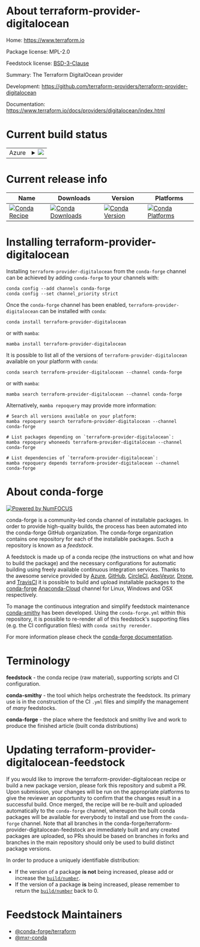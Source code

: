 About terraform-provider-digitalocean
=====================================

Home: https://www.terraform.io

Package license: MPL-2.0

Feedstock license: [BSD-3-Clause](https://github.com/conda-forge/terraform-provider-digitalocean-feedstock/blob/main/LICENSE.txt)

Summary: The Terraform DigitalOcean provider

Development: https://github.com/terraform-providers/terraform-provider-digitalocean

Documentation: https://www.terraform.io/docs/providers/digitalocean/index.html

Current build status
====================


<table>
    
  <tr>
    <td>Azure</td>
    <td>
      <details>
        <summary>
          <a href="https://dev.azure.com/conda-forge/feedstock-builds/_build/latest?definitionId=2012&branchName=main">
            <img src="https://dev.azure.com/conda-forge/feedstock-builds/_apis/build/status/terraform-provider-digitalocean-feedstock?branchName=main">
          </a>
        </summary>
        <table>
          <thead><tr><th>Variant</th><th>Status</th></tr></thead>
          <tbody><tr>
              <td>linux_64</td>
              <td>
                <a href="https://dev.azure.com/conda-forge/feedstock-builds/_build/latest?definitionId=2012&branchName=main">
                  <img src="https://dev.azure.com/conda-forge/feedstock-builds/_apis/build/status/terraform-provider-digitalocean-feedstock?branchName=main&jobName=linux&configuration=linux_64_" alt="variant">
                </a>
              </td>
            </tr><tr>
              <td>osx_64</td>
              <td>
                <a href="https://dev.azure.com/conda-forge/feedstock-builds/_build/latest?definitionId=2012&branchName=main">
                  <img src="https://dev.azure.com/conda-forge/feedstock-builds/_apis/build/status/terraform-provider-digitalocean-feedstock?branchName=main&jobName=osx&configuration=osx_64_" alt="variant">
                </a>
              </td>
            </tr><tr>
              <td>win_64</td>
              <td>
                <a href="https://dev.azure.com/conda-forge/feedstock-builds/_build/latest?definitionId=2012&branchName=main">
                  <img src="https://dev.azure.com/conda-forge/feedstock-builds/_apis/build/status/terraform-provider-digitalocean-feedstock?branchName=main&jobName=win&configuration=win_64_" alt="variant">
                </a>
              </td>
            </tr>
          </tbody>
        </table>
      </details>
    </td>
  </tr>
</table>

Current release info
====================

| Name | Downloads | Version | Platforms |
| --- | --- | --- | --- |
| [![Conda Recipe](https://img.shields.io/badge/recipe-terraform--provider--digitalocean-green.svg)](https://anaconda.org/conda-forge/terraform-provider-digitalocean) | [![Conda Downloads](https://img.shields.io/conda/dn/conda-forge/terraform-provider-digitalocean.svg)](https://anaconda.org/conda-forge/terraform-provider-digitalocean) | [![Conda Version](https://img.shields.io/conda/vn/conda-forge/terraform-provider-digitalocean.svg)](https://anaconda.org/conda-forge/terraform-provider-digitalocean) | [![Conda Platforms](https://img.shields.io/conda/pn/conda-forge/terraform-provider-digitalocean.svg)](https://anaconda.org/conda-forge/terraform-provider-digitalocean) |

Installing terraform-provider-digitalocean
==========================================

Installing `terraform-provider-digitalocean` from the `conda-forge` channel can be achieved by adding `conda-forge` to your channels with:

```
conda config --add channels conda-forge
conda config --set channel_priority strict
```

Once the `conda-forge` channel has been enabled, `terraform-provider-digitalocean` can be installed with `conda`:

```
conda install terraform-provider-digitalocean
```

or with `mamba`:

```
mamba install terraform-provider-digitalocean
```

It is possible to list all of the versions of `terraform-provider-digitalocean` available on your platform with `conda`:

```
conda search terraform-provider-digitalocean --channel conda-forge
```

or with `mamba`:

```
mamba search terraform-provider-digitalocean --channel conda-forge
```

Alternatively, `mamba repoquery` may provide more information:

```
# Search all versions available on your platform:
mamba repoquery search terraform-provider-digitalocean --channel conda-forge

# List packages depending on `terraform-provider-digitalocean`:
mamba repoquery whoneeds terraform-provider-digitalocean --channel conda-forge

# List dependencies of `terraform-provider-digitalocean`:
mamba repoquery depends terraform-provider-digitalocean --channel conda-forge
```


About conda-forge
=================

[![Powered by
NumFOCUS](https://img.shields.io/badge/powered%20by-NumFOCUS-orange.svg?style=flat&colorA=E1523D&colorB=007D8A)](https://numfocus.org)

conda-forge is a community-led conda channel of installable packages.
In order to provide high-quality builds, the process has been automated into the
conda-forge GitHub organization. The conda-forge organization contains one repository
for each of the installable packages. Such a repository is known as a *feedstock*.

A feedstock is made up of a conda recipe (the instructions on what and how to build
the package) and the necessary configurations for automatic building using freely
available continuous integration services. Thanks to the awesome service provided by
[Azure](https://azure.microsoft.com/en-us/services/devops/), [GitHub](https://github.com/),
[CircleCI](https://circleci.com/), [AppVeyor](https://www.appveyor.com/),
[Drone](https://cloud.drone.io/welcome), and [TravisCI](https://travis-ci.com/)
it is possible to build and upload installable packages to the
[conda-forge](https://anaconda.org/conda-forge) [Anaconda-Cloud](https://anaconda.org/)
channel for Linux, Windows and OSX respectively.

To manage the continuous integration and simplify feedstock maintenance
[conda-smithy](https://github.com/conda-forge/conda-smithy) has been developed.
Using the ``conda-forge.yml`` within this repository, it is possible to re-render all of
this feedstock's supporting files (e.g. the CI configuration files) with ``conda smithy rerender``.

For more information please check the [conda-forge documentation](https://conda-forge.org/docs/).

Terminology
===========

**feedstock** - the conda recipe (raw material), supporting scripts and CI configuration.

**conda-smithy** - the tool which helps orchestrate the feedstock.
                   Its primary use is in the construction of the CI ``.yml`` files
                   and simplify the management of *many* feedstocks.

**conda-forge** - the place where the feedstock and smithy live and work to
                  produce the finished article (built conda distributions)


Updating terraform-provider-digitalocean-feedstock
==================================================

If you would like to improve the terraform-provider-digitalocean recipe or build a new
package version, please fork this repository and submit a PR. Upon submission,
your changes will be run on the appropriate platforms to give the reviewer an
opportunity to confirm that the changes result in a successful build. Once
merged, the recipe will be re-built and uploaded automatically to the
`conda-forge` channel, whereupon the built conda packages will be available for
everybody to install and use from the `conda-forge` channel.
Note that all branches in the conda-forge/terraform-provider-digitalocean-feedstock are
immediately built and any created packages are uploaded, so PRs should be based
on branches in forks and branches in the main repository should only be used to
build distinct package versions.

In order to produce a uniquely identifiable distribution:
 * If the version of a package **is not** being increased, please add or increase
   the [``build/number``](https://docs.conda.io/projects/conda-build/en/latest/resources/define-metadata.html#build-number-and-string).
 * If the version of a package **is** being increased, please remember to return
   the [``build/number``](https://docs.conda.io/projects/conda-build/en/latest/resources/define-metadata.html#build-number-and-string)
   back to 0.

Feedstock Maintainers
=====================

* [@conda-forge/terraform](https://github.com/conda-forge/terraform/)
* [@mxr-conda](https://github.com/mxr-conda/)

